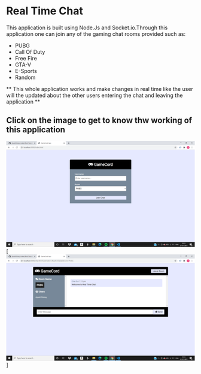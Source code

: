 # Real Time Chat

This application is built using Node.Js and Socket.io.Through this application one can join any of the gaming chat rooms provided such as:
* PUBG
* Call Of Duty
* Free Fire
* GTA-V
* E-Sports
* Random

** This whole application works and make changes in real time like the user will the updated about the other users entering the chat and leaving the application **

## Click on the image to get to know thw working of this application

[![ChatCord](/chatcord1.png)](https://www.youtube.com/watch?v=LfGhzXWQCB8)
[![ChatCord](/chatcord2.png)]
